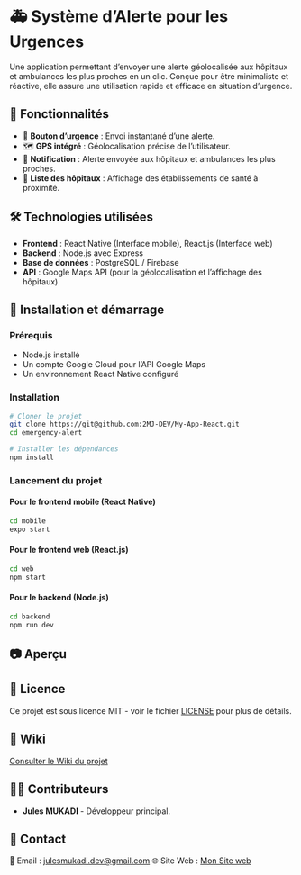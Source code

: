 # 🚑 Système d’Alerte pour les Urgences

Une application permettant d’envoyer une alerte géolocalisée aux hôpitaux et ambulances les plus proches en un clic. 
Conçue pour être minimaliste et réactive, elle assure une utilisation rapide et efficace en situation d’urgence.

## 📌 Fonctionnalités
- 📍 **Bouton d’urgence** : Envoi instantané d’une alerte.
- 🗺️ **GPS intégré** : Géolocalisation précise de l’utilisateur.
- 🔔 **Notification** : Alerte envoyée aux hôpitaux et ambulances les plus proches.
- 🏥 **Liste des hôpitaux** : Affichage des établissements de santé à proximité.

## 🛠️ Technologies utilisées
- **Frontend** : React Native (Interface mobile), React.js (Interface web)
- **Backend** : Node.js avec Express
- **Base de données** : PostgreSQL / Firebase
- **API** : Google Maps API (pour la géolocalisation et l’affichage des hôpitaux)

## 🚀 Installation et démarrage
### Prérequis
- Node.js installé
- Un compte Google Cloud pour l’API Google Maps
- Un environnement React Native configuré

### Installation
```bash
# Cloner le projet
git clone https://git@github.com:2MJ-DEV/My-App-React.git
cd emergency-alert

# Installer les dépendances
npm install
```

### Lancement du projet
#### Pour le frontend mobile (React Native)
```bash
cd mobile
expo start
```

#### Pour le frontend web (React.js)
```bash
cd web
npm start
```

#### Pour le backend (Node.js)
```bash
cd backend
npm run dev
```

## 📷 Aperçu


## 📜 Licence
Ce projet est sous licence MIT - voir le fichier [LICENSE](LICENSE) pour plus de détails.

## 📖 Wiki
 [Consulter le Wiki du projet](https://github.com/2MJ-DEV/Academic-project/wiki)

## 👨‍💻 Contributeurs
- **Jules MUKADI** - Développeur principal.

## 📩 Contact
📧 Email : julesmukadi.dev@gmail.com
🌐 Site Web : [Mon Site web](https://julesmukadi.me)
